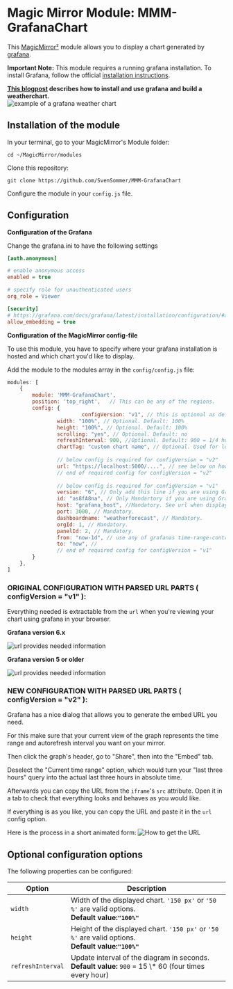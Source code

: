 # Magic Mirror Module: MMM-GrafanaChart
This [MagicMirror²](http://robstechlog.com/2017/06/25/building-a-big-magicmirror-with-metal-frame-the-summary/) module allows you to display a chart generated by [grafana](https://grafana.com/).

<b>Important Note:</b> This module requires a running grafana installation. To install Grafana, follow the official [installation instructions](http://docs.grafana.org/installation/).

<b>[This blogpost](http://www.robstechlog.com/2017/06/30/personal-weather-chart-module/) describes how to install and use grafana and build a weatherchart.</b><br>
![example of a grafana weather chart](https://github.com/SvenSommer/MMM-GrafanaChart/blob/master/weather_explained.gif?raw=true)

## Installation of the module

In your terminal, go to your MagicMirror's Module folder:
````
cd ~/MagicMirror/modules
````

Clone this repository:
````
git clone https://github.com/SvenSommer/MMM-GrafanaChart
````

Configure the module in your `config.js` file.

## Configuration
<b> Configuration of the Grafana </b>

Change the grafana.ini to have the following settings
````ini
[auth.anonymous]

# enable anonymous access
enabled = true

# specify role for unauthenticated users
org_role = Viewer

[security]
# https://grafana.com/docs/grafana/latest/installation/configuration/#allow-embedding
allow_embedding = true
````
<b> Configuration of the MagicMirror config-file </b>

To use this module, you have to specify where your grafana installation is hosted and which chart you'd like to display.


Add the module to the modules array in the `config/config.js` file:
````javascript
modules: [
	{
		module: 'MMM-GrafanaChart',
		position: 'top_right',   // This can be any of the regions.
		config: {
		                configVersion: "v1", // this is optional as default is v1 e.g. original config settings. Uncomment and set to "v2" for new simpler config for url with only one complete url string
				width: "100%", // Optional. Default: 100%
				height: "100%", // Optional. Default: 100%
				scrolling: "yes", // Optional. Default: no
				refreshInterval: 900, //Optional. Default: 900 = 1/4 hour
				chartTag: "custom chart name", // Optional. Used for log message in Console when using more than one module in config.js
				
				// below config is required for configVersion = "v2"
				url: "https://localhost:5000/....", // see below on how to get the URL from Grafana
				// end of required config for configVersion = "v2"
				
				// below config is required for configVersion = "v1"
				version: "6", // Only add this line if you are using Grafana verison 6 or greater
				id: "as8fA8na", // Only Mandartory if you are using Grafana verison 6 or greater found after /d/ in the url
				host: "grafana_host", //Mandatory. See url when displaying within grafana
				port: 3000, // Mandatory.
				dashboardname: "weatherforecast", // Mandatory.
				orgId: 1, // Mandatory.
				panelId: 2, // Mandatory.
				from: "now-1d", // use any of grafanas time-range-controls
				to: "now", // 
				// end of required config for configVersion = "v1"
		}
	},
]
````

### ORIGINAL CONFIGURATION WITH PARSED URL PARTS ( configVersion = "v1" ):

Everything needed is extractable from the <code>url</code> when you're viewing your chart using grafana in your browser.

<b>Grafana version 6.x</b>

![url provides needed information](https://github.com/SvenSommer/MMM-GrafanaChart/blob/master/grafana_version_6_explanations_image.png?raw=true)

<b>Grafana version 5 or older</b>

![url provides needed information](https://github.com/SvenSommer/MMM-GrafanaChart/blob/master/config_url.png?raw=true)

### NEW CONFIGURATION WITH PARSED URL PARTS ( configVersion = "v2" ):

Grafana has a nice dialog that allows you to generate the embed URL you need.

For this make sure that your current view of the graph represents the time range and autorefresh interval you want on your mirror.

Then click the graph's header, go to "Share", then into the "Embed" tab.

Deselect the "Current time range" option, which would turn your "last three hours" query into the actual last three hours in absolute time.

Afterwards you can copy the URL from the `iframe`'s `src` attribute. Open it in a tab to check that everything looks and behaves as you would like.

If everything is as you like, you can copy the URL and paste it in the `url` config option.

Here is the process in a short animated form:
![How to get the URL](EmbedURL_from_Grafana.gif)

## Optional configuration options

The following properties can be configured:


<table width="100%">
	<!-- why, markdown... -->
	<thead>
		<tr>
			<th>Option</th>
			<th width="100%">Description</th>
		</tr>
	<thead>
	<tbody>
		<tr>
			<td><code>width</code></td>
			<td>Width of the displayed chart. <code>'150 px'</code> or <code>'50 %'</code> are valid options.	<br><b>Default value:<code>"100%"</code></b></td>
		</tr>
		<tr>
			<td><code>height</code></td>
			<td>Height of the displayed chart. <code>'150 px'</code> or <code>'50 %'</code> are valid options.	<br><b>Default value:<code>"100%"</code></b></td>
		</tr>
		<tr>
			<td><code>refreshInterval</code></td>
			<td>Update interval of the diagram in seconds.
				<br><b>Default value:</b> <code>900</code>  = 15 \* 60 (four times every hour)
			</td>
		</tr>
	</tbody>
</table>
